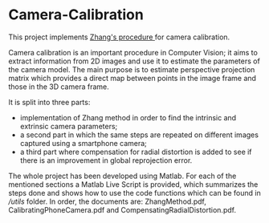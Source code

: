 # Camera-Calibration

This project implements [Zhang's procedure ](https://ieeexplore.ieee.org/document/888718) for camera calibration.

Camera calibration is an important procedure in Computer Vision; it aims to extract information from 2D images and use it to estimate the parameters of the camera model.
The main purpose is to estimate perspective projection matrix which provides a direct map between points in the image frame and those in the 3D camera frame.

It is split into three parts:
* implementation of Zhang method in order to find the intrinsic and extrinsic camera parameters;
* a second part in which the same steps are repeated on different images captured using a smartphone camera;
* a third part where compensation for radial distortion is added to see if there is an improvement in global reprojection error.

The whole project has been developed using Matlab. 
For each of the mentioned sections a Matlab Live Script is provided, which summarizes the steps done and shows how
to use the code functions which can be found in */utils* folder.
In order, the documents are: ZhangMethod.pdf, CalibratingPhoneCamera.pdf and CompensatingRadialDistortion.pdf.

